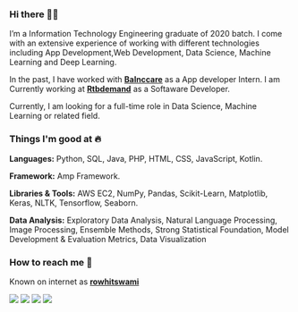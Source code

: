 ### Hi there 👋🏻 
I’m a Information Technology Engineering graduate of 2020 batch. I come with an extensive experience of working with different technologies including App Development,Web Development, Data Science, Machine Learning and Deep Learning.

In the past, I have worked with [**Balnccare**](https://www.balnccare.com/) as a App developer Intern. I am Currently working at [**Rtbdemand**](http://rtbdemand.com/) as a Softaware Developer.

Currently, I am looking for a full-time role in Data Science, Machine Learning or related field. 

### Things I'm good at :fire:
**Languages:**  Python, SQL, Java, PHP, HTML, CSS, JavaScript, Kotlin.

**Framework:** Amp Framework.

**Libraries & Tools:** AWS EC2, NumPy, Pandas, Scikit-Learn, Matplotlib, Keras, NLTK, Tensorflow, Seaborn.

**Data Analysis:** Exploratory Data Analysis, Natural Language Processing, Image Processing, Ensemble Methods, Strong Statistical Foundation, Model Development & Evaluation Metrics, Data Visualization

### How to reach me 📱
Known on internet as [**rowhitswami**](https://www.google.com/search?q=vishalvanpariya) 

[<img target="_blank" src="https://img.icons8.com/cotton/64/000000/whatsapp--v4.png"/>](https://wa.me/919898626431) [<img target="_blank" src="https://img.icons8.com/doodle/64/000000/skype--v1.png"/>](https://join.skype.com/invite/gjMmJnhs4hCf) [<img target="_blank" src="https://img.icons8.com/doodle/64/000000/linkedin-circled.png"/>](https://www.linkedin.com/in/vishalvanpariya/) [<img target="_blank" src="https://www.kaggle.com/static/images/site-logo.png"/>](https://www.kaggle.com/vishalvanpariya)
